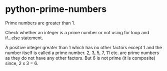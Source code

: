 # python-prime-numbers

Prime numbers are greater than 1.

Check whether an integer is a prime number or not using for loop and if...else statement.

A positive integer greater than 1 which has no other factors except 1 and the number itself is called a prime number.
2, 3, 5, 7, 11  etc. are prime numbers as they do not have any other factors. But 6 is not prime (it is composite) since, 2 x 3 = 6. 

